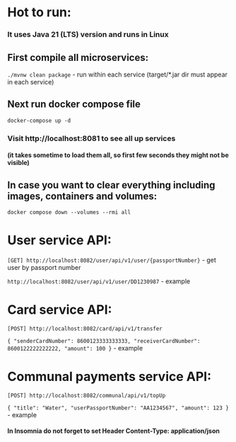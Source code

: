 # Hot to run:

### It uses Java 21 (LTS) version and runs in Linux

## First compile all microservices:

`./mvnw clean package` - run within each service (target/*.jar dir must appear in each service)

## Next run docker compose file

`docker-compose up -d`

### Visit http://localhost:8081 to see all up services

#### (it takes sometime to load them all, so first few seconds they might not be visible)

## In case you want to clear everything including images, containers and volumes:

`docker compose down --volumes --rmi all`

# User service API:

`[GET] http://localhost:8082/user/api/v1/user/{passportNumber}` - get user by passport number

`http://localhost:8082/user/api/v1/user/DD1230987` - example

# Card service API:

`[POST] http://localhost:8082/card/api/v1/transfer`

`{
    "senderCardNumber": 8600123333333333,
    "receiverCardNumber": 8600122222222222,
    "amount": 100
}` - example

# Communal payments service API:

`[POST] http://localhost:8082/communal/api/v1/topUp`

`{
    "title": "Water",
    "userPassportNumber": "AA1234567",
    "amount": 123
}` - example

#### In Insomnia do not forget to set Header Content-Type: application/json
